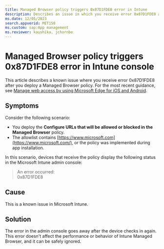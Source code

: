 ```yaml
---
title: Managed Browser policy triggers 0x87D1FDE8 error in Intune
description: Describes an issue in which you receive error 0x87D1FDE8 after you deploy a Managed Browser policy in Microsoft Intune.
ms.date: 12/05/2023
search.appverid: MET150
ms.custom: sap:App management
ms.reviewer: kaushika, jchornbe
---
```

# Managed Browser policy triggers 0x87D1FDE8 error in Intune console

This article describes a known issue where you receive error 0x87D1FDE8 after you deploy a Managed Browser policy. For the most recent guidance, see [Manage web access by using Microsoft Edge for iOS and Android](/mem/intune/apps/manage-microsoft-edge).

## Symptoms

Consider the following scenario:

- You deploy the **Configure URLs that will be allowed or blocked in the Managed Browser** policy.
- The allowlist contains [https://www.microsoft.com](https://www.microsoft.com/), or the policy was implemented during app installation.

In this scenario, devices that receive the policy display the following status in the Microsoft Intune admin console:

> An error occurred:  
> 0x87D1FDE8

## Cause

This is a known issue in Microsoft Intune.

## Solution

The error in the admin console goes away after the device checks in again. This error doesn't affect the performance or behavior of Intune Managed Browser, and it can be safely ignored.
